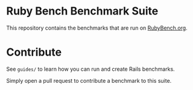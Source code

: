 # Ruby Bench Benchmark Suite

This repository contains the benchmarks that are run on [RubyBench.org](http://rubybench.org/).

# Contribute

See `guides/` to learn how you can run and create Rails benchmarks.

Simply open a pull request to contribute a benchmark to this suite.
